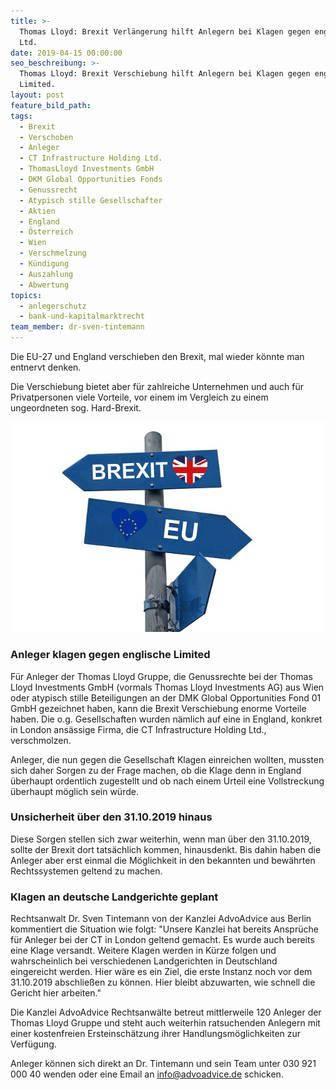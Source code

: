 ```yaml
---
title: >-
  Thomas Lloyd: Brexit Verlängerung hilft Anlegern bei Klagen gegen englische
  Ltd.
date: 2019-04-15 00:00:00
seo_beschreibung: >-
  Thomas Lloyd: Brexit Verschiebung hilft Anlegern bei Klagen gegen englische
  Limited.
layout: post
feature_bild_path:
tags:
  - Brexit
  - Verschoben
  - Anleger
  - CT Infrastructure Holding Ltd.
  - ThomasLloyd Investments GmbH
  - DKM Global Opportunities Fonds
  - Genussrecht
  - Atypisch stille Gesellschafter
  - Aktien
  - England
  - Österreich
  - Wien
  - Verschmelzung
  - Kündigung
  - Auszahlung
  - Abwertung
topics:
  - anlegerschutz
  - bank-und-kapitalmarktrecht
team_member: dr-sven-tintemann
---
```


Die EU-27 und England verschieben den Brexit, mal wieder k&ouml;nnte man entnervt denken.

Die Verschiebung bietet aber f&uuml;r zahlreiche Unternehmen und auch f&uuml;r Privatpersonen viele Vorteile, vor einem im Vergleich zu einem ungeordneten sog. Hard-Brexit.

![Brexit - Foto Pixabay](/uploads/brexit-3575383-640.jpg "Thomas Lloyd Anleger profitieren von Brexit Verschiebung")

### Anleger klagen gegen englische Limited

F&uuml;r Anleger der Thomas Lloyd Gruppe, die Genussrechte bei der Thomas Lloyd Investments GmbH (vormals Thomas Lloyd Investments AG) aus Wien oder atypisch stille Beteiligungen an der DMK Global Opportunities Fond 01 GmbH gezeichnet haben, kann die Brexit Verschiebung enorme Vorteile haben. Die o.g. Gesellschaften wurden n&auml;mlich auf eine in England, konkret in London ans&auml;ssige Firma, die CT Infrastructure Holding Ltd., verschmolzen.

Anleger, die nun gegen die Gesellschaft Klagen einreichen wollten, mussten sich daher Sorgen zu der Frage machen, ob die Klage denn in England &uuml;berhaupt ordentlich zugestellt und ob nach einem Urteil eine Vollstreckung &uuml;berhaupt m&ouml;glich sein w&uuml;rde.

### Unsicherheit &uuml;ber den 31.10.2019 hinaus

Diese Sorgen stellen sich zwar weiterhin, wenn man &uuml;ber den 31.10.2019, sollte der Brexit dort tats&auml;chlich kommen, hinausdenkt. Bis dahin haben die Anleger aber erst einmal die M&ouml;glichkeit in den bekannten und bew&auml;hrten Rechtssystemen geltend zu machen.

### Klagen an deutsche Landgerichte geplant

Rechtsanwalt Dr. Sven Tintemann von der Kanzlei AdvoAdvice aus Berlin kommentiert die Situation wie folgt: "Unsere Kanzlei hat bereits Anspr&uuml;che f&uuml;r Anleger bei der CT in London geltend gemacht. Es wurde auch bereits eine Klage versandt. Weitere Klagen werden in K&uuml;rze folgen und wahrscheinlich bei verschiedenen Landgerichten in Deutschland eingereicht werden. Hier w&auml;re es ein Ziel, die erste Instanz noch vor dem 31.10.2019 abschlie&szlig;en zu k&ouml;nnen. Hier bleibt abzuwarten, wie schnell die Gericht hier arbeiten."

Die Kanzlei AdvoAdvice Rechtsanw&auml;lte betreut mittlerweile 120 Anleger der Thomas Lloyd Gruppe und steht auch weiterhin ratsuchenden Anlegern mit einer kostenfreien Ersteinsch&auml;tzung ihrer Handlungsm&ouml;glichkeiten zur Verf&uuml;gung.

Anleger k&ouml;nnen sich direkt an Dr. Tintemann und sein Team unter 030 921 000 40 wenden oder eine Email an info@advoadvice.de schicken.